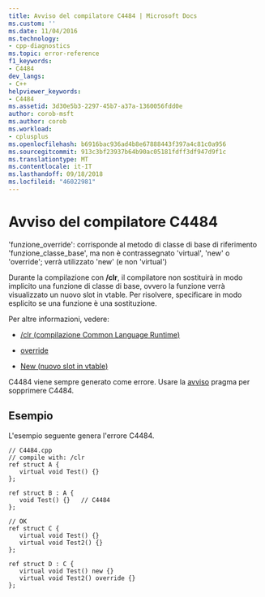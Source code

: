 ```yaml
---
title: Avviso del compilatore C4484 | Microsoft Docs
ms.custom: ''
ms.date: 11/04/2016
ms.technology:
- cpp-diagnostics
ms.topic: error-reference
f1_keywords:
- C4484
dev_langs:
- C++
helpviewer_keywords:
- C4484
ms.assetid: 3d30e5b3-2297-45b7-a37a-1360056fdd0e
author: corob-msft
ms.author: corob
ms.workload:
- cplusplus
ms.openlocfilehash: b6916bac936ad4b8e67888443f397a4c81c0a956
ms.sourcegitcommit: 913c3bf23937b64b90ac05181fdff3df947d9f1c
ms.translationtype: MT
ms.contentlocale: it-IT
ms.lasthandoff: 09/18/2018
ms.locfileid: "46022981"
---
```

# <a name="compiler-warning-c4484"></a>Avviso del compilatore C4484

'funzione_override': corrisponde al metodo di classe di base di riferimento 'funzione_classe_base', ma non è contrassegnato 'virtual', 'new' o 'override'; verrà utilizzato 'new' (e non 'virtual')

Durante la compilazione con **/clr**, il compilatore non sostituirà in modo implicito una funzione di classe di base, ovvero la funzione verrà visualizzato un nuovo slot in vtable. Per risolvere, specificare in modo esplicito se una funzione è una sostituzione.

Per altre informazioni, vedere:

- [/clr (compilazione Common Language Runtime)](../../build/reference/clr-common-language-runtime-compilation.md)

- [override](../../windows/override-cpp-component-extensions.md)

- [New (nuovo slot in vtable)](../../windows/new-new-slot-in-vtable-cpp-component-extensions.md)

C4484 viene sempre generato come errore. Usare la [avviso](../../preprocessor/warning.md) pragma per sopprimere C4484.

## <a name="example"></a>Esempio

L'esempio seguente genera l'errore C4484.

```
// C4484.cpp
// compile with: /clr
ref struct A {
   virtual void Test() {}
};

ref struct B : A {
   void Test() {}   // C4484
};

// OK
ref struct C {
   virtual void Test() {}
   virtual void Test2() {}
};

ref struct D : C {
   virtual void Test() new {}
   virtual void Test2() override {}
};
```
